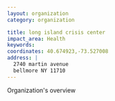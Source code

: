 ```yaml
---
layout: organization
category: organization

title: long island crisis center
impact_area: Health
keywords: 
coordinates: 40.674923,-73.527008
address: |
  2740 martin avenue
  bellmore NY 11710
---
```

Organization's overview
